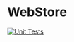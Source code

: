 # WebStore
[![Unit Tests](https://github.com/Evreinov/WebStore/actions/workflows/testing.yml/badge.svg)](https://github.com/Evreinov/WebStore/actions/workflows/testing.yml)
